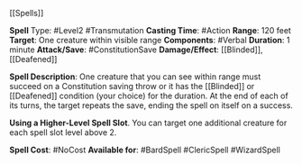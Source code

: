 [[Spells]]

**Spell** Type: #Level2 #Transmutation 
**Casting Time**: #Action 
**Range**: 120 feet
**Target**: One creature within visible range
**Components**: #Verbal 
**Duration**: 1 minute 
**Attack/Save**: #ConstitutionSave 
**Damage/Effect**: [[Blinded]], [[Deafened]]

**Spell Description**: 
	One creature that you can see within range must succeed on a Constitution saving throw or it has the [[Blinded]] or [[Deafened]] condition (your choice) for the duration. At the end of each of its turns, the target repeats the save, ending the spell on itself on a success.

**Using a Higher-Level Spell Slot**. You can target one
additional creature for each spell slot level above 2.

**Spell Cost**: #NoCost 
**Available for**: #BardSpell #ClericSpell #WizardSpell 